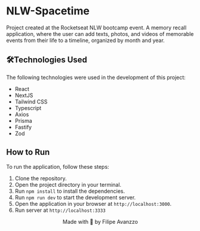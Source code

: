 # NLW-Spacetime

Project created at the Rocketseat NLW bootcamp event.
A memory recall application, where the user can add texts, photos, and videos of memorable events from their life to a timeline, organized by month and year.


## 🛠️Technologies Used
The following technologies were used in the development of this project:


- React
- NextJS
- Tailwind CSS
- Typescript
- Axios
- Prisma
- Fastify
- Zod

## How to Run

To run the application, follow these steps:

1. Clone the repository.
2. Open the project directory in your terminal.
3. Run `npm install` to install the dependencies.
4. Run `npm run dev` to start the development server.
5. Open the application in your browser at `http://localhost:3000`.
6. Run server at `http://localhost:3333`


<p align="center">Made with 💙 by Filipe Avanzzo</p>





